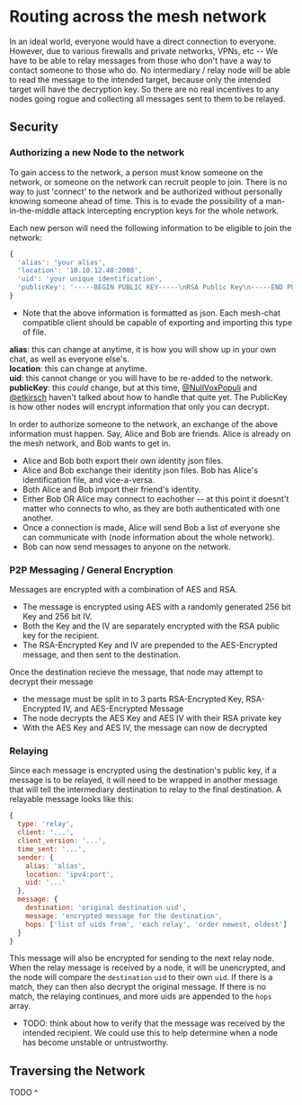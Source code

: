 # Routing across the mesh network

In an ideal world, everyone would have a direct connection to everyone.
However, due to various firewalls and private networks, VPNs, etc -- We have to be able to relay messages from those who don't have a way to contact someone to those who do.
No intermediary / relay node will be able to read the message to the intended target, because only the intended target will have the decryption key. So there are no real incentives to any nodes going rogue and collecting all messages sent to them to be relayed.

## Security

### Authorizing a new Node to the network
To gain access to the network, a person must know someone on the network, or someone on the network can recruit people to join. There is no way to just 'connect' to the network and be authorized without personally knowing someone ahead of time. This is to evade the possibility of a man-in-the-middle attack intercepting encryption keys for the whole network.

Each new person will need the following information to be eligible to join the network:
```javascript
{
  'alias': 'your alias',
  'location': '10.10.12.48:2008',
  'uid': 'your unique identification',
  'publicKey': '-----BEGIN PUBLIC KEY-----\nRSA Public Key\n-----END PUBLIC KEY-----\n'
}
```
* Note that the above information is formatted as json. Each mesh-chat compatible client should be capable of exporting and importing this type of file.


**alias**: this can change at anytime, it is how you will show up in your own chat, as well as everyone else's.  
**location**: this can change at anytime.  
**uid**: this cannot change or you will have to be re-added to the network.  
**publicKey**: this *could* change, but at this time, [@NullVoxPopuli](https://github.com/NullVoxPopuli) and [@etkirsch](https://github.com/etkirsch) haven't talked about how to handle that quite yet. The PublicKey is how other nodes will encrypt information that only you can decrypt.  


In order to authorize someone to the network, an exchange of the above information must happen.
Say, Alice and Bob are friends. Alice is already on the mesh network, and Bob wants to get in.

* Alice and Bob both export their own identity json files.
* Alice and Bob exchange their identity json files. Bob has Alice's identification file, and vice-a-versa.
* Both Alice and Bob import their friend's identity.
* Either Bob OR Alice may connect to eachother -- at this point it doesnt't matter who connects to who, as they are both authenticated with one another. 
* Once a connection is made, Alice will send Bob a list of everyone she can communicate with (node information about the whole network).
* Bob can now send messages to anyone on the network. 


### P2P Messaging / General Encryption

Messages are encrypted with a combination of AES and RSA.

* The message is encrypted using AES with a randomly generated 256 bit Key and 256 bit IV.
* Both the Key and the IV are separately encrypted with the RSA public key for the recipient.
* The RSA-Encrypted Key and IV are prepended to the AES-Encrypted message, and then sent to the destination.

Once the destination recieve the message, that node may attempt to decrypt their message
* the message must be split in to 3 parts RSA-Encrypted Key, RSA-Encrypted IV, and AES-Encrypted Message
* The node decrypts the AES Key and AES IV with their RSA private key
* With the AES Key and AES IV, the message can now de decrypted


### Relaying

Since each message is encrypted using the destination's public key, if a message is to be relayed, it will need to be wrapped in another message that will tell the intermediary destination to relay to the final destination.
A relayable message looks like this:

```javascript
{
  type: 'relay',
  client: '...',
  client_version: '...',
  time_sent: '...',
  sender: {
    alias: 'alias',
    location: 'ipv4:port',
    uid: '...'
  },
  message: {
    destination: 'original destination uid',
    message: 'encrypted message for the destination',
    hops: ['list of uids from', 'each relay', 'order newest, oldest']  
  }
}
```

This message will also be encrypted for sending to the next relay node. 
When the relay message is received by a node, it will be unencrypted, and the node will compare the `destination` `uid` to their own `uid`. If there is a match, they can then also decrypt the original message. If there is no match, the relaying continues, and more uids are appended to the `hops` array.

* TODO: think about how to verify that the message was received by the intended recipient. We could use this to help determine when a node has become unstable or untrustworthy.


## Traversing the Network
TODO ^
